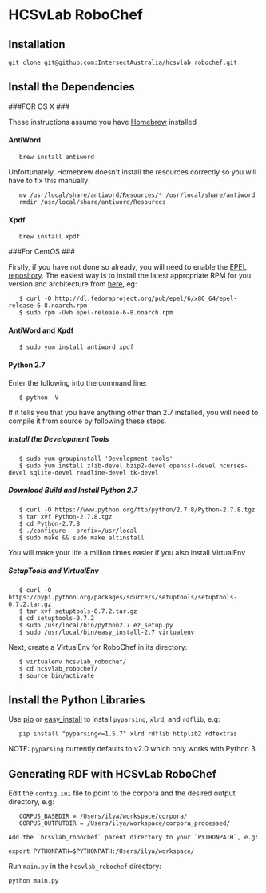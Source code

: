 # HCSvLab RoboChef #

## Installation ##

```
git clone git@github.com:IntersectAustralia/hcsvlab_robochef.git
```

## Install the Dependencies ##

###FOR OS X ###

   These instructions assume you have [Homebrew](http://mxcl.github.com/homebrew/) installed


   #### AntiWord ####

```
   brew install antiword
```

   Unfortunately, Homebrew doesn't install the resources correctly so you will have to fix this manually:

```
   mv /usr/local/share/antiword/Resources/* /usr/local/share/antiword
   rmdir /usr/local/share/antiword/Resources
```

   #### Xpdf ####

```
   brew install xpdf
```

###For CentOS ###

   Firstly, if you have not done so already, you will need to enable the [EPEL repository](http://fedoraproject.org/wiki/EPEL).    The easiest way is to install the latest appropriate RPM for you version and architecture from [here](http://dl.fedoraproject.org/pub/epel/), eg:

```
   $ curl -O http://dl.fedoraproject.org/pub/epel/6/x86_64/epel-release-6-8.noarch.rpm
   $ sudo rpm -Uvh epel-release-6-8.noarch.rpm
```

   #### AntiWord and Xpdf ####

```
   $ sudo yum install antiword xpdf
```

   #### Python 2.7 ####

   Enter the following into the command line:

```
   $ python -V
```

   If it tells you that you have anything other than 2.7 installed, you will need to compile it from source by following these steps.

   ##### Install the Development Tools #####

```
   $ sudo yum groupinstall 'Development tools'
   $ sudo yum install zlib-devel bzip2-devel openssl-devel ncurses-devel sqlite-devel readline-devel tk-devel

```

   ##### Download Build and Install Python 2.7 #####

```
   $ curl -O https://www.python.org/ftp/python/2.7.8/Python-2.7.8.tgz
   $ tar xvf Python-2.7.8.tgz
   $ cd Python-2.7.8
   $ ./configure --prefix=/usr/local
   $ sudo make && sudo make altinstall
```

   You will make your life a million times easier if you also install VirtualEnv

   ##### SetupTools and VirtualEnv #####

```
   $ curl -O https://pypi.python.org/packages/source/s/setuptools/setuptools-0.7.2.tar.gz
   $ tar xvf setuptools-0.7.2.tar.gz 
   $ cd setuptools-0.7.2
   $ sudo /usr/local/bin/python2.7 ez_setup.py 
   $ sudo /usr/local/bin/easy_install-2.7 virtualenv
```

   Next, create a VirtualEnv for RoboChef in its directory:

```
   $ virtualenv hcsvlab_robochef/
   $ cd hcsvlab_robochef/
   $ source bin/activate
```

   ## Install the Python Libraries ##

   Use [pip](http://www.pip-installer.org/) or [easy_install](https://pypi.python.org/pypi/setuptools) to install `pyparsing`, `xlrd`, and `rdflib`, e.g:

```
   pip install "pyparsing<=1.5.7" xlrd rdflib httplib2 rdfextras
```

   NOTE: `pyparsing` currently defaults to v2.0 which only works with Python 3

   ## Generating RDF with HCSvLab RoboChef ##

   Edit the `config.ini` file to point to the corpora and the desired output directory, e.g:

```
   CORPUS_BASEDIR = /Users/ilya/workspace/corpora/
   CORPUS_OUTPUTDIR = /Users/ilya/workspace/corpora_processed/
```

    Add the `hcsvlab_robochef` parent directory to your `PYTHONPATH`, e.g:

```
export PYTHONPATH=$PYTHONPATH:/Users/ilya/workspace/
```

Run `main.py` in the `hcsvlab_robochef` directory:

```
python main.py
```
